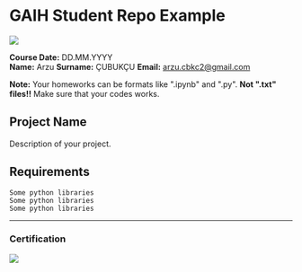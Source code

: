 # GAIH Student Repo Example
![](img/logo.png)

**Course Date:** DD.MM.YYYY  
**Name:** Arzu 
**Surname:** ÇUBUKÇU 
**Email:** arzu.cbkc2@gmail.com  

**Note:** Your homeworks can be formats like ".ipynb" and ".py". **Not ".txt" files!!** Make sure that your codes works.  

## Project Name
Description of your project.

## Requirements
```
Some python libraries
Some python libraries
Some python libraries
```
---

### Certification
![](img/certificate_ex.png)

